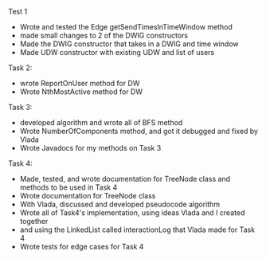 Test 1

- Wrote and tested the Edge getSendTimesInTimeWindow method
- made small changes to 2 of the DWIG constructors
- Made the DWIG constructor that takes in a DWIG and time window
- Made UDW constructor with existing UDW and list of users

Task 2:

- wrote ReportOnUser method for DW
- Wrote NthMostActive method for DW

Task 3:

- developed algorithm and wrote all of BFS method
- Wrote NumberOfComponents method, and got it debugged and fixed by Vlada
- Wrote Javadocs for my methods on Task 3

Task 4:

- Made, tested, and wrote documentation for TreeNode class and methods to be used in Task 4
- Wrote documentation for TreeNode class
- With Vlada, discussed and developed pseudocode algorithm
- Wrote all of Task4's implementation, using ideas Vlada and I created together
- and using the LinkedList called interactionLog that Vlada made for Task 4
- Wrote tests for edge cases for Task 4
